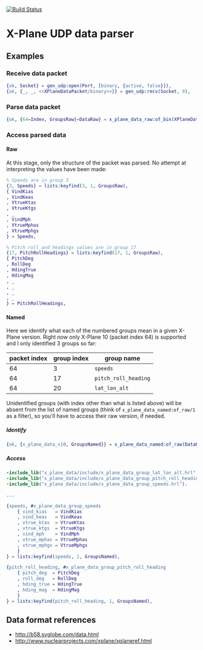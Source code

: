 [![Build Status](https://travis-ci.org/ibnfirnas/erlang-x_plane_data.svg?branch=master)](https://travis-ci.org/ibnfirnas/erlang-x_plane_data)

X-Plane UDP data parser
=======================

Examples
--------

### Receive data packet

```erlang
{ok, Socket} = gen_udp:open(Port, [binary, {active, false}]),
{ok, {_, _, <<XPlaneDataPacket/binary>>}} = gen_udp:recv(Socket, 0),
```

### Parse data packet

```erlang
{ok, {64=Index, GroupsRaw}=DataRaw} = x_plane_data_raw:of_bin(XPlaneDataPacket),
```

### Access parsed data

#### Raw

At this stage, only the structure of the packet was parsed. No attempt at
interpreting the values have been made:

```erlang
% Speeds are in group 3
{3, Speeds} = lists:keyfind(3, 1, GroupsRaw),
{ VindKias
, VindKeas
, VtrueKtas
, VtrueKtgs
, _
, VindMph
, VtrueMphas
, VtrueMphgs
} = Speeds,

% Pitch roll and headings values are in group 17
{17, PitchRollHeadings} = lists:keyfind(17, 1, GroupsRaw),
{ PitchDeg
, RollDeg
, HdingTrue
, HdingMag
, _
, _
, _
, _
} = PitchRollHeadings,
```

#### Named

Here we identify what each of the numbered groups mean in a given X-Plane
version. Right now only X-Plane 10 (packet index 64) is supported and I only
identified 3 groups so far:

| packet index | group index | group name           |
|--------------|-------------|----------------------|
| 64           | 3           | `speeds`             |
| 64           | 17          | `pitch_roll_heading` |
| 64           | 20          | `lat_lon_alt`        |

Unidentified groups (with index other than what is listed above) will be
absent from the list of named groups (think of `x_plane_data_named:of_raw/1` as
a filter), so you'll have to access their raw version, if needed.

##### Identify
```erlang
{ok, {x_plane_data_v10, GroupsNamed}} = x_plane_data_named:of_raw(DataRaw),
```

##### Access
```erlang
-include_lib("x_plane_data/include/x_plane_data_group_lat_lon_alt.hrl").
-include_lib("x_plane_data/include/x_plane_data_group_pitch_roll_heading.hrl").
-include_lib("x_plane_data/include/x_plane_data_group_speeds.hrl").

...

{speeds, #x_plane_data_group_speeds
    { vind_kias   = VindKias
    , vind_keas   = VindKeas
    , vtrue_ktas  = VtrueKtas
    , vtrue_ktgs  = VtrueKtgs
    , vind_mph    = VindMph
    , vtrue_mphas = VtrueMphas
    , vtrue_mphgs = VtrueMphgs
    }
} = lists:keyfind(speeds, 1, GroupsNamed),

{pitch_roll_heading, #x_plane_data_group_pitch_roll_heading
    { pitch_deg  = PitchDeg
    , roll_deg   = RollDeg
    , hding_true = HdingTrue
    , hding_mag  = HdingMag
    }
} = lists:keyfind(pitch_roll_heading, 1, GroupsNamed),
```

Data format references
----------------------

- http://b58.svglobe.com/data.html
- http://www.nuclearprojects.com/xplane/xplaneref.html
